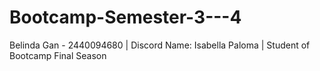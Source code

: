# Bootcamp-Semester-3---4
Belinda Gan - 2440094680 | Discord Name: Isabella Paloma | Student of Bootcamp Final Season
